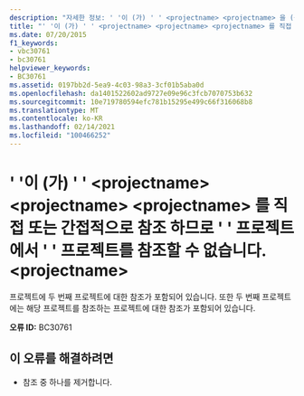 ```yaml
---
description: "자세한 정보: ' '이 (가) ' ' <projectname> <projectname> 을 (를) <projectname> 직접 또는 간접적으로 참조 <projectname> 하므로 ' ' 프로젝트를 참조할 수 없습니다."
title: "' '이 (가) ' ' <projectname> <projectname> <projectname> 를 직접 또는 간접적으로 참조 하므로 ' ' 프로젝트에서 ' ' 프로젝트를 참조할 수 없습니다. <projectname>"
ms.date: 07/20/2015
f1_keywords:
- vbc30761
- bc30761
helpviewer_keywords:
- BC30761
ms.assetid: 0197bb2d-5ea9-4c03-98a3-3cf01b5aba0d
ms.openlocfilehash: da1401522602ad9727e09e96c3fcb7070753b632
ms.sourcegitcommit: 10e719780594efc781b15295e499c66f316068b8
ms.translationtype: MT
ms.contentlocale: ko-KR
ms.lasthandoff: 02/14/2021
ms.locfileid: "100466252"
---
```

# <a name="project-projectname-cannot-reference-project-projectname-because-projectname-directly-or-indirectly-references-projectname"></a>' '이 (가) ' ' \<projectname> \<projectname> \<projectname> 를 직접 또는 간접적으로 참조 하므로 ' ' 프로젝트에서 ' ' 프로젝트를 참조할 수 없습니다. \<projectname>

프로젝트에 두 번째 프로젝트에 대한 참조가 포함되어 있습니다. 또한 두 번째 프로젝트에는 해당 프로젝트를 참조하는 프로젝트에 대한 참조가 포함되어 있습니다.  
  
 **오류 ID:** BC30761  
  
## <a name="to-correct-this-error"></a>이 오류를 해결하려면  
  
- 참조 중 하나를 제거합니다.
